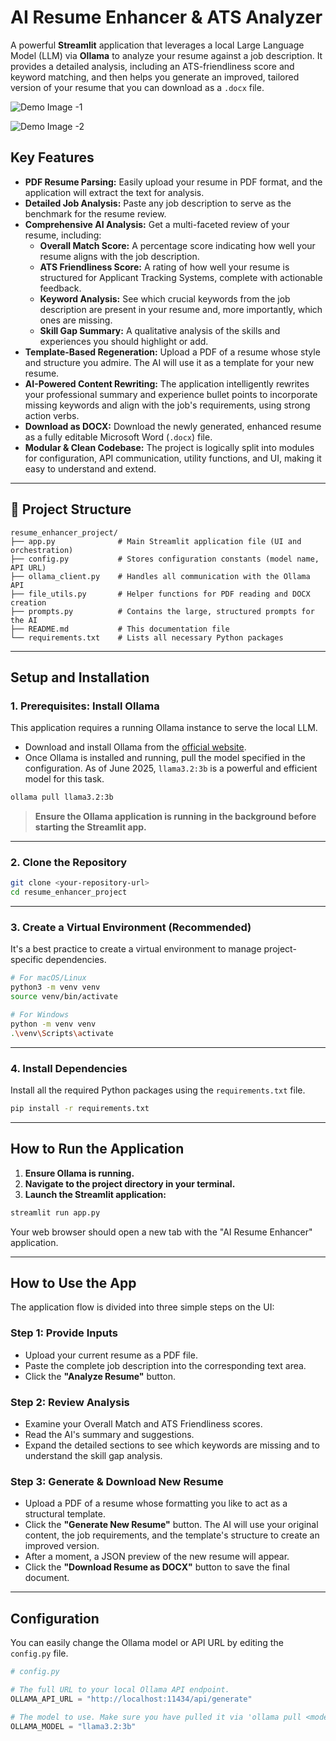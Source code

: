 # AI Resume Enhancer & ATS Analyzer

A powerful **Streamlit** application that leverages a local Large Language Model (LLM) via **Ollama** to analyze your resume against a job description. It provides a detailed analysis, including an ATS-friendliness score and keyword matching, and then helps you generate an improved, tailored version of your resume that you can download as a `.docx` file.

![Demo Image -1](images/demo-1.png)

![Demo Image -2](images/demo-2.png)

## Key Features

- **PDF Resume Parsing:** Easily upload your resume in PDF format, and the application will extract the text for analysis.
- **Detailed Job Analysis:** Paste any job description to serve as the benchmark for the resume review.
- **Comprehensive AI Analysis:** Get a multi-faceted review of your resume, including:
  - **Overall Match Score:** A percentage score indicating how well your resume aligns with the job description.
  - **ATS Friendliness Score:** A rating of how well your resume is structured for Applicant Tracking Systems, complete with actionable feedback.
  - **Keyword Analysis:** See which crucial keywords from the job description are present in your resume and, more importantly, which ones are missing.
  - **Skill Gap Summary:** A qualitative analysis of the skills and experiences you should highlight or add.
- **Template-Based Regeneration:** Upload a PDF of a resume whose style and structure you admire. The AI will use it as a template for your new resume.
- **AI-Powered Content Rewriting:** The application intelligently rewrites your professional summary and experience bullet points to incorporate missing keywords and align with the job's requirements, using strong action verbs.
- **Download as DOCX:** Download the newly generated, enhanced resume as a fully editable Microsoft Word (`.docx`) file.
- **Modular & Clean Codebase:** The project is logically split into modules for configuration, API communication, utility functions, and UI, making it easy to understand and extend.

---

## 📁 Project Structure

```
resume_enhancer_project/
├── app.py              # Main Streamlit application file (UI and orchestration)
├── config.py           # Stores configuration constants (model name, API URL)
├── ollama_client.py    # Handles all communication with the Ollama API
├── file_utils.py       # Helper functions for PDF reading and DOCX creation
├── prompts.py          # Contains the large, structured prompts for the AI
├── README.md           # This documentation file
└── requirements.txt    # Lists all necessary Python packages
```

---

## Setup and Installation

### 1. Prerequisites: Install Ollama

This application requires a running Ollama instance to serve the local LLM.

- Download and install Ollama from the [official website](https://ollama.com/).
- Once Ollama is installed and running, pull the model specified in the configuration. As of June 2025, `llama3.2:3b` is a powerful and efficient model for this task.

```bash
ollama pull llama3.2:3b
```

> **Ensure the Ollama application is running in the background before starting the Streamlit app.**

---

### 2. Clone the Repository

```bash
git clone <your-repository-url>
cd resume_enhancer_project
```

---

### 3. Create a Virtual Environment (Recommended)

It's a best practice to create a virtual environment to manage project-specific dependencies.

```bash
# For macOS/Linux
python3 -m venv venv
source venv/bin/activate

# For Windows
python -m venv venv
.\venv\Scripts\activate
```

---

### 4. Install Dependencies

Install all the required Python packages using the `requirements.txt` file.

```bash
pip install -r requirements.txt
```

---

## How to Run the Application

1. **Ensure Ollama is running.**
2. **Navigate to the project directory in your terminal.**
3. **Launch the Streamlit application:**

```bash
streamlit run app.py
```

Your web browser should open a new tab with the "AI Resume Enhancer" application.

---

## How to Use the App

The application flow is divided into three simple steps on the UI:

### **Step 1: Provide Inputs**

- Upload your current resume as a PDF file.
- Paste the complete job description into the corresponding text area.
- Click the **"Analyze Resume"** button.

### **Step 2: Review Analysis**

- Examine your Overall Match and ATS Friendliness scores.
- Read the AI's summary and suggestions.
- Expand the detailed sections to see which keywords are missing and to understand the skill gap analysis.

### **Step 3: Generate & Download New Resume**

- Upload a PDF of a resume whose formatting you like to act as a structural template.
- Click the **"Generate New Resume"** button. The AI will use your original content, the job requirements, and the template's structure to create an improved version.
- After a moment, a JSON preview of the new resume will appear.
- Click the **"Download Resume as DOCX"** button to save the final document.

---

## Configuration

You can easily change the Ollama model or API URL by editing the `config.py` file.

```python
# config.py

# The full URL to your local Ollama API endpoint.
OLLAMA_API_URL = "http://localhost:11434/api/generate"

# The model to use. Make sure you have pulled it via 'ollama pull <model_name>'
OLLAMA_MODEL = "llama3.2:3b"
```
